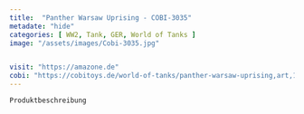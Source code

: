 ```yaml
---
title:  "Panther Warsaw Uprising - COBI-3035"
metadate: "hide"
categories: [ WW2, Tank, GER, World of Tanks ]
image: "/assets/images/Cobi-3035.jpg"


visit: "https://amazone.de"
cobi: "https://cobitoys.de/world-of-tanks/panther-warsaw-uprising,art,11553.html"
---
```

	Produktbeschreibung

	

